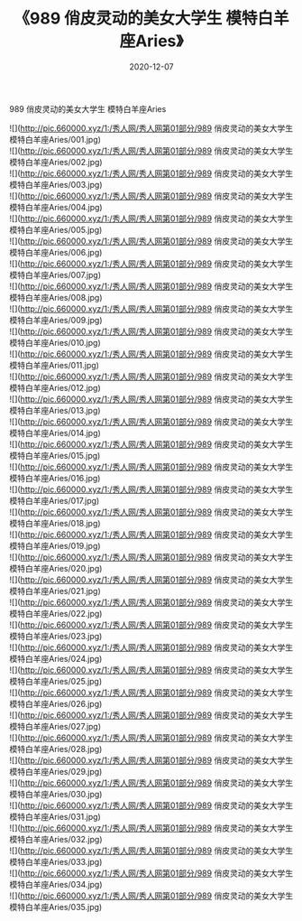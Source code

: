 ﻿---
layout: post
title:  《989 俏皮灵动的美女大学生 模特白羊座Aries》
date:   2020-12-07
img: http://pic.660000.xyz/1:/秀人网/秀人网第01部分/989 俏皮灵动的美女大学生 模特白羊座Aries/000.jpg
categories: [美女, 清纯, 唯美]
---

989 俏皮灵动的美女大学生 模特白羊座Aries

  ![](http://pic.660000.xyz/1:/秀人网/秀人网第01部分/989 俏皮灵动的美女大学生 模特白羊座Aries/001.jpg) <br> ![](http://pic.660000.xyz/1:/秀人网/秀人网第01部分/989 俏皮灵动的美女大学生 模特白羊座Aries/002.jpg) <br> ![](http://pic.660000.xyz/1:/秀人网/秀人网第01部分/989 俏皮灵动的美女大学生 模特白羊座Aries/003.jpg) <br> ![](http://pic.660000.xyz/1:/秀人网/秀人网第01部分/989 俏皮灵动的美女大学生 模特白羊座Aries/004.jpg) <br> ![](http://pic.660000.xyz/1:/秀人网/秀人网第01部分/989 俏皮灵动的美女大学生 模特白羊座Aries/005.jpg) <br> ![](http://pic.660000.xyz/1:/秀人网/秀人网第01部分/989 俏皮灵动的美女大学生 模特白羊座Aries/006.jpg) <br> ![](http://pic.660000.xyz/1:/秀人网/秀人网第01部分/989 俏皮灵动的美女大学生 模特白羊座Aries/007.jpg) <br> ![](http://pic.660000.xyz/1:/秀人网/秀人网第01部分/989 俏皮灵动的美女大学生 模特白羊座Aries/008.jpg) <br> ![](http://pic.660000.xyz/1:/秀人网/秀人网第01部分/989 俏皮灵动的美女大学生 模特白羊座Aries/009.jpg) <br> ![](http://pic.660000.xyz/1:/秀人网/秀人网第01部分/989 俏皮灵动的美女大学生 模特白羊座Aries/010.jpg) <br> ![](http://pic.660000.xyz/1:/秀人网/秀人网第01部分/989 俏皮灵动的美女大学生 模特白羊座Aries/011.jpg) <br> ![](http://pic.660000.xyz/1:/秀人网/秀人网第01部分/989 俏皮灵动的美女大学生 模特白羊座Aries/012.jpg) <br> ![](http://pic.660000.xyz/1:/秀人网/秀人网第01部分/989 俏皮灵动的美女大学生 模特白羊座Aries/013.jpg) <br> ![](http://pic.660000.xyz/1:/秀人网/秀人网第01部分/989 俏皮灵动的美女大学生 模特白羊座Aries/014.jpg) <br> ![](http://pic.660000.xyz/1:/秀人网/秀人网第01部分/989 俏皮灵动的美女大学生 模特白羊座Aries/015.jpg) <br> ![](http://pic.660000.xyz/1:/秀人网/秀人网第01部分/989 俏皮灵动的美女大学生 模特白羊座Aries/016.jpg) <br> ![](http://pic.660000.xyz/1:/秀人网/秀人网第01部分/989 俏皮灵动的美女大学生 模特白羊座Aries/017.jpg) <br> ![](http://pic.660000.xyz/1:/秀人网/秀人网第01部分/989 俏皮灵动的美女大学生 模特白羊座Aries/018.jpg) <br> ![](http://pic.660000.xyz/1:/秀人网/秀人网第01部分/989 俏皮灵动的美女大学生 模特白羊座Aries/019.jpg) <br> ![](http://pic.660000.xyz/1:/秀人网/秀人网第01部分/989 俏皮灵动的美女大学生 模特白羊座Aries/020.jpg) <br> ![](http://pic.660000.xyz/1:/秀人网/秀人网第01部分/989 俏皮灵动的美女大学生 模特白羊座Aries/021.jpg) <br> ![](http://pic.660000.xyz/1:/秀人网/秀人网第01部分/989 俏皮灵动的美女大学生 模特白羊座Aries/022.jpg) <br> ![](http://pic.660000.xyz/1:/秀人网/秀人网第01部分/989 俏皮灵动的美女大学生 模特白羊座Aries/023.jpg) <br> ![](http://pic.660000.xyz/1:/秀人网/秀人网第01部分/989 俏皮灵动的美女大学生 模特白羊座Aries/024.jpg) <br> ![](http://pic.660000.xyz/1:/秀人网/秀人网第01部分/989 俏皮灵动的美女大学生 模特白羊座Aries/025.jpg) <br> ![](http://pic.660000.xyz/1:/秀人网/秀人网第01部分/989 俏皮灵动的美女大学生 模特白羊座Aries/026.jpg) <br> ![](http://pic.660000.xyz/1:/秀人网/秀人网第01部分/989 俏皮灵动的美女大学生 模特白羊座Aries/027.jpg) <br> ![](http://pic.660000.xyz/1:/秀人网/秀人网第01部分/989 俏皮灵动的美女大学生 模特白羊座Aries/028.jpg) <br> ![](http://pic.660000.xyz/1:/秀人网/秀人网第01部分/989 俏皮灵动的美女大学生 模特白羊座Aries/029.jpg) <br> ![](http://pic.660000.xyz/1:/秀人网/秀人网第01部分/989 俏皮灵动的美女大学生 模特白羊座Aries/030.jpg) <br> ![](http://pic.660000.xyz/1:/秀人网/秀人网第01部分/989 俏皮灵动的美女大学生 模特白羊座Aries/031.jpg) <br> ![](http://pic.660000.xyz/1:/秀人网/秀人网第01部分/989 俏皮灵动的美女大学生 模特白羊座Aries/032.jpg) <br> ![](http://pic.660000.xyz/1:/秀人网/秀人网第01部分/989 俏皮灵动的美女大学生 模特白羊座Aries/033.jpg) <br> ![](http://pic.660000.xyz/1:/秀人网/秀人网第01部分/989 俏皮灵动的美女大学生 模特白羊座Aries/034.jpg) <br> ![](http://pic.660000.xyz/1:/秀人网/秀人网第01部分/989 俏皮灵动的美女大学生 模特白羊座Aries/035.jpg) <br>